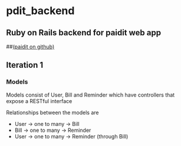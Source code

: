 

# pdit_backend
## Ruby on Rails backend for paidit web app 
##[\(paidit on github\)](http://github.com/jcskillings/paidit)

## Iteration 1

### Models
Models consist of User, Bill and Reminder which have controllers that expose a RESTful interface

Relationships between the models are
* User -> one to many -> Bill
* Bill -> one to many -> Reminder
* User -> one to many -> Reminder (through Bill)


